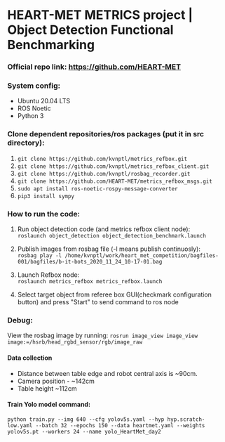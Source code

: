 # HEART-MET METRICS project | Object Detection Functional Benchmarking

### Official repo link: https://github.com/HEART-MET

### System config:
- Ubuntu 20.04 LTS
- ROS Noetic
- Python 3

### Clone dependent repositories/ros packages (put it in src directory):

1. `git clone https://github.com/kvnptl/metrics_refbox.git`
2. `git clone https://github.com/kvnptl/metrics_refbox_client.git`
3. `git clone https://github.com/kvnptl/rosbag_recorder.git`
4. `git clone https://github.com/HEART-MET/metrics_refbox_msgs.git`
5. `sudo apt install ros-noetic-rospy-message-converter`
6. `pip3 install sympy`

### How to run the code:

1. Run object detection code (and metrics refbox client node):  
`roslaunch object_detection object_detection_benchmark.launch`

2. Publish images from rosbag file (-l means publish continuosly):  
`rosbag play -l /home/kvnptl/work/heart_met_competition/bagfiles-001/bagfiles/b-it-bots_2020_11_24_10-17-01.bag`

3. Launch Refbox node:  
`roslaunch metrics_refbox metrics_refbox.launch`

4. Select target object from referee box GUI(checkmark configuration button) and press "Start" to send command to ros node

### Debug:  

View the rosbag image by running: 
`rosrun image_view image_view image:=/hsrb/head_rgbd_sensor/rgb/image_raw`


#### Data collection

- Distance between table edge and robot central axis is ~90cm.
- Camera position - ~142cm
- Table height ~112cm


#### Train Yolo model command:

`python train.py --img 640 --cfg yolov5s.yaml --hyp hyp.scratch-low.yaml --batch 32 --epochs 150 --data heartmet.yaml --weights yolov5s.pt --workers 24 --name yolo_HeartMet_day2`
